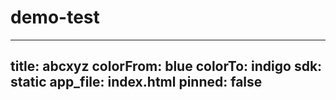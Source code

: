 # demo-test
---
title: abcxyz
colorFrom: blue
colorTo: indigo
sdk: static
app_file: index.html
pinned: false
---

